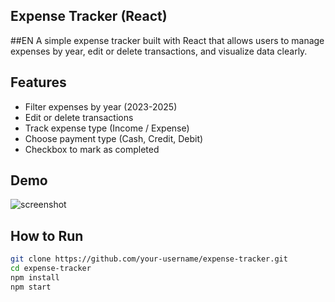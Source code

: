 ## Expense Tracker (React) ##

##EN
A simple expense tracker built with React that allows users to manage expenses by year, edit or delete transactions, and visualize data clearly.

## Features

- Filter expenses by year (2023-2025)
- Edit or delete transactions
- Track expense type (Income / Expense)
- Choose payment type (Cash, Credit, Debit)
- Checkbox to mark as completed

## Demo

![screenshot](./screenshot.png)

## How to Run

```bash
git clone https://github.com/your-username/expense-tracker.git
cd expense-tracker
npm install
npm start
